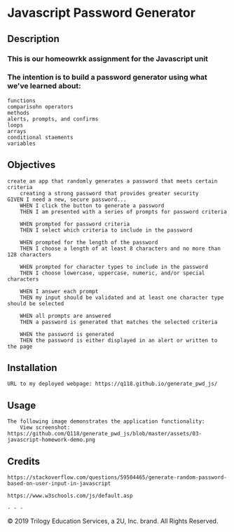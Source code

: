 # Javascript Password Generator

## Description

### This is our homeowrkk assignment for the Javascript unit 

### The intention is to build a password generator using what we've learned about:
    functions
    comparisohn operators
    methods
    alerts, prompts, and confirms
    loops
    arrays
    conditional staements
    variables

## Objectives 
    create an app that randomly generates a password that meets certain criteria
        creating a strong password that provides greater security
    GIVEN I need a new, secure password...
        WHEN I click the button to generate a password
        THEN I am presented with a series of prompts for password criteria

        WHEN prompted for password criteria
        THEN I select which criteria to include in the password

        WHEN prompted for the length of the password
        THEN I choose a length of at least 8 characters and no more than 128 characters
            
        WHEN prompted for character types to include in the password
        THEN I choose lowercase, uppercase, numeric, and/or special characters

        WHEN I answer each prompt
        THEN my input should be validated and at least one character type should be selected

        WHEN all prompts are answered
        THEN a password is generated that matches the selected criteria

        WHEN the password is generated
        THEN the password is either displayed in an alert or written to the page

## Installation 
    URL to my deployed webpage: https://q118.github.io/generate_pwd_js/

## Usage
    The following image demonstrates the application functionality:
        View screenshot: https://github.com/Q118/generate_pwd_js/blob/master/assets/03-javascript-homework-demo.png



## Credits
    https://stackoverflow.com/questions/59504465/generate-random-password-based-on-user-input-in-javascript

    https://www.w3schools.com/js/default.asp

    - - -
© 2019 Trilogy Education Services, a 2U, Inc. brand. All Rights Reserved.